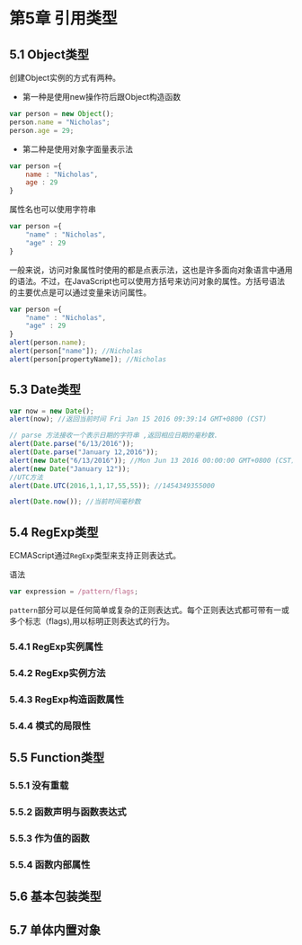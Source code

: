 # 第5章 引用类型

## 5.1 Object类型

创建Object实例的方式有两种。

* 第一种是使用new操作符后跟Object构造函数

```javascript
var person = new Object();
person.name = "Nicholas";
person.age = 29;
```

* 第二种是使用对象字面量表示法 

```javascript
var person ={
    name : "Nicholas",
    age : 29
}
```

属性名也可以使用字符串

```javascript
var person ={
    "name" : "Nicholas",
    "age" : 29
}
```

一般来说，访问对象属性时使用的都是点表示法，这也是许多面向对象语言中通用的语法。不过，在JavaScript也可以使用方括号来访问对象的属性。方括号语法的主要优点是可以通过变量来访问属性。

```javascript
var person ={
    "name" : "Nicholas",
    "age" : 29
}
alert(person.name);
alert(person["name"]); //Nicholas
alert(person[propertyName]); //Nicholas
```

## 5.3 Date类型

```javascript
var now = new Date();
alert(now); //返回当前时间 Fri Jan 15 2016 09:39:14 GMT+0800 (CST)

// parse 方法接收一个表示日期的字符串 ,返回相应日期的毫秒数.
alert(Date.parse("6/13/2016"));
alert(Date.parse("January 12,2016"));
alert(new Date("6/13/2016")); //Mon Jun 13 2016 00:00:00 GMT+0800 (CST)
alert(new Date("January 12"));
//UTC方法
alert(Date.UTC(2016,1,1,17,55,55)); //1454349355000

alert(Date.now()); //当前时间毫秒数
```

## 5.4 RegExp类型

ECMAScript通过`RegExp`类型来支持正则表达式。

语法

```javascript
var expression = /pattern/flags;
```

`pattern`部分可以是任何简单或复杂的正则表达式。每个正则表达式都可带有一或多个标志（flags\),用以标明正则表达式的行为。

### 5.4.1 RegExp实例属性

### 5.4.2 RegExp实例方法

### 5.4.3 RegExp构造函数属性

### 5.4.4 模式的局限性

## 5.5 Function类型

### 5.5.1 没有重载

### 5.5.2 函数声明与函数表达式

### 5.5.3 作为值的函数

### 5.5.4 函数内部属性

## 5.6 基本包装类型

## 5.7 单体内置对象

